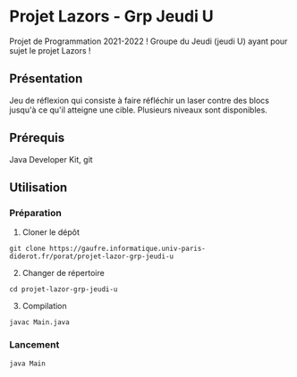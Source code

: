 # Projet Lazors - Grp Jeudi U

Projet de Programmation 2021-2022 !
Groupe du Jeudi (jeudi U) ayant pour sujet le projet Lazors !

## Présentation

Jeu de réflexion qui consiste à faire réfléchir un laser contre des blocs jusqu'à ce qu'il atteigne une cible. Plusieurs niveaux sont disponibles.

## Prérequis
Java Developer Kit, git 

## Utilisation

### Préparation

1.  Cloner le dépôt
```
git clone https://gaufre.informatique.univ-paris-diderot.fr/porat/projet-lazor-grp-jeudi-u
```

2.  Changer de répertoire
```
cd projet-lazor-grp-jeudi-u
```

3.  Compilation
```
javac Main.java
```

### Lancement
```
java Main
```